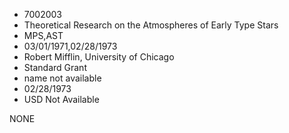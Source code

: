 * 7002003
* Theoretical Research on the Atmospheres of Early Type Stars
* MPS,AST
* 03/01/1971,02/28/1973
* Robert Mifflin, University of Chicago
* Standard Grant
*   name not available
* 02/28/1973
* USD Not Available

NONE